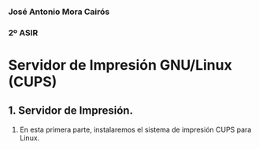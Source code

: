 ### José Antonio Mora Cairós
### 2º ASIR

# Servidor de Impresión GNU/Linux (CUPS)

## 1. Servidor de Impresión.

1. En esta primera parte, instalaremos el sistema de impresión CUPS para Linux. 

